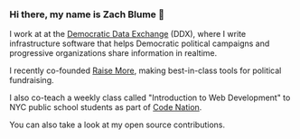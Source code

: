 ### Hi there, my name is Zach Blume 👋

I work at at the [Democratic Data Exchange](https://demexchange.com/) (DDX), where I write infrastructure software that helps Democratic political campaigns and progressive organizations share information in realtime.

I recently co-founded [Raise More](https://join.raisemore.app/), making best-in-class tools for political fundraising.

I also co-teach a weekly class called "Introduction to Web Development" to NYC public school students as part of [Code Nation](https://codenation.org/).

You can also take a look at my open source contributions.
